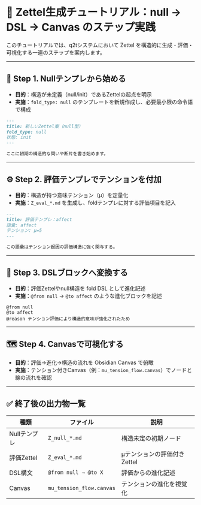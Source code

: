 # 🧪 Zettel生成チュートリアル：null → DSL → Canvas のステップ実践

このチュートリアルでは、q2tシステムにおいて Zettel を構造的に生成・評価・可視化する一連のステップを案内します。

---

## 📍 Step 1. Nullテンプレから始める

- **目的**：構造が未定義（null/init）であるZettelの起点を明示
- **実施**：`fold_type: null` のテンプレートを新規作成し、必要最小限の命令語で構成

```markdown
---
title: 新しいZettel案（null型）
fold_type: null
状態: init
---

ここに初期の構造的な問いや断片を書き始めます。
```

---

## ⚙️ Step 2. 評価テンプレでテンションを付加

- **目的**：構造が持つ意味テンション（μ）を定量化
- **実施**：`Z_eval_*.md` を生成し、foldテンプレに対する評価項目を記入

```markdown
---
title: 評価テンプレ：affect
語彙: affect
テンション: μ=5
---

この語彙はテンション起因の評価構造に強く関与する。
```

---

## 🧩 Step 3. DSLブロックへ変換する

- **目的**：評価Zettelやnull構造を fold DSL として進化記述
- **実施**：`@from null` → `@to affect` のような進化ブロックを記述

```dsl
@from null
@to affect
@reason テンション評価により構造的意味が強化されたため
```

---

## 🗺️ Step 4. Canvasで可視化する

- **目的**：評価→進化→構造の流れを Obsidian Canvas で俯瞰
- **実施**：テンション付きCanvas（例：`mu_tension_flow.canvas`）でノードと線の流れを確認

---

## ✅ 終了後の出力物一覧

| 種類       | ファイル                     | 説明                |
| -------- | ------------------------ | ----------------- |
| Nullテンプレ | `Z_null_*.md`            | 構造未定の初期ノード        |
| 評価Zettel | `Z_eval_*.md`            | μテンションの評価付きZettel |
| DSL構文    | `@from null → @to X`     | 評価からの進化記述         |
| Canvas   | `mu_tension_flow.canvas` | テンションの進化を視覚化      |

